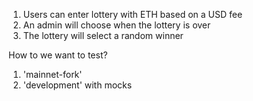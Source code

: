 1. Users can enter lottery with ETH based on a USD fee
2. An admin will choose when the lottery is over
3. The lottery will select a random winner


How to we want to test?
1. 'mainnet-fork'
2. 'development' with mocks
